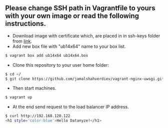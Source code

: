 ## Please change SSH path in Vagrantfile to yours with your own image or read the following instructions.

  - Download image with certificate which, are placed in in ssh-keys folder from [link](https://goo.gl/Oam3Ln).
  - Add new box file with "ub14x64" name to your box list. 
```sh
$ vagrant box add ub14x64 ub14x64.box
```
  - Clone this repository to your user home folder:
```sh
$ cd ~/
$ git clone https://github.com/jamalshahverdiev/vagrant-nginx-uwsgi.git ; cd vagrant-nginx-uwsgi
```
  - Then start machines.
```sh
$ vagrant up
```
  - At the end send request to the load balancer IP address.
```sh
$ curl http://192.168.120.122
<h1 style='color:blue'>Hello Datanyze!</h1>
```
